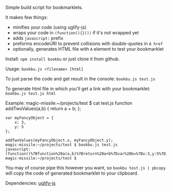 Simple build script for bookmarklets.

It makes few things:

* minifies your code (using uglify-js)
* wraps your code in `(function(){}())` if it's not wrapped yet
* adds `javascript:` prefix
* preforms encodeURI to prevent collisions with double-quotes in `A href`
* optionally, generates HTML file with `A` element to test your bookmarklet

Install:
`npm install bookbu`
or just clone it from github.

Usage:
`bookbu.js <filename> [html]`

To just parse the code and get result in the console:
`bookbu.js test.js`

To generate html file in which you'll get a link with your bookmarklet:
`bookbu.js test.js html`

Example:
    magic-missile:~/projects/test $ cat test.js
    function addTwoValues(a,b) {
        return a + b;
    };

    var myFancyObject = {
        x: 3,
        y: 5
    };

    addTwoValues(myFancyObject.x, myFancyObject.y);
    magic-missile:~/projects/test $ bookbu.js test.js
    javascript:(function()%7Bfunction%20a(a,b)%7Breturn%20a+b%7Dvar%20b=%7Bx:3,y:5%7D;a(b.x,b.y)%7D())
    magic-missile:~/projects/test $

You may of course pipe this however you want, so `bookbu test.js | pbcopy` will copy the code of generated bookmarklet to your clipboard.

Dependencies: [uglify-js](https://github.com/mishoo/UglifyJS "uglify-js")
